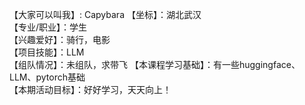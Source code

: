 【大家可以叫我】: Capybara
【坐标】：湖北武汉  
【专业/职业】：学生  
【兴趣爱好】：骑行，电影  
【项目技能】：LLM  
【组队情况】：未组队，求带飞 
【本课程学习基础】：有一些huggingface、LLM、pytorch基础  
【本期活动目标】：好好学习，天天向上！  
